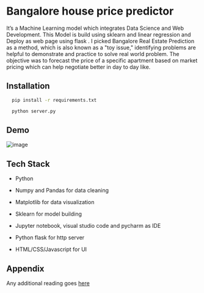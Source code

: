 
# Bangalore house price predictor

It’s  a  Machine 
Learning  model  which  integrates  Data  Science  and  Web 
Development. 
This Model is build using sklearn and linear regression and Deploy as web page using flask 
. I picked  Bangalore  Real  Estate  Prediction  as  a  method, 
which is also known as a "toy issue," identifying problems  are helpful to 
demonstrate  and  practice to solve real world problem.  The  objective  was  to  forecast the price of a specific  apartment  based on market  pricing which can help negotiate better in day to day like.


## Installation



```bash
  pip install -r requirements.txt

  python server.py
```
    
## Demo

![image](https://snipboard.io/Ari7I1.jpg)


## Tech Stack

- Python

- Numpy and Pandas for data cleaning

- Matplotlib for data visualization

- Sklearn for model building

- Jupyter notebook, visual studio code and pycharm as IDE

- Python flask for http server

- HTML/CSS/Javascript for UI



## Appendix

Any additional reading goes [here](https://www.researchgate.net/publication/354403038_Bangalore_House_Price_Prediction)

